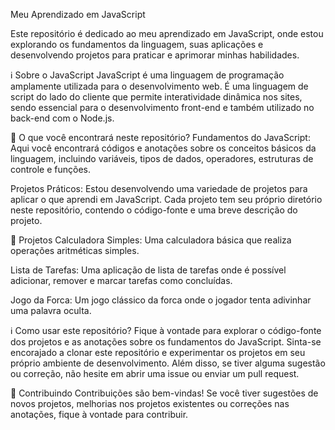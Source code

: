 Meu Aprendizado em JavaScript


Este repositório é dedicado ao meu aprendizado em JavaScript, onde estou explorando os fundamentos da linguagem, suas aplicações e desenvolvendo projetos para praticar e aprimorar minhas habilidades.

ℹ️ Sobre o JavaScript
JavaScript é uma linguagem de programação amplamente utilizada para o desenvolvimento web. É uma linguagem de script do lado do cliente que permite interatividade dinâmica nos sites, sendo essencial para o desenvolvimento front-end e também utilizado no back-end com o Node.js.

📂 O que você encontrará neste repositório?
Fundamentos do JavaScript: Aqui você encontrará códigos e anotações sobre os conceitos básicos da linguagem, incluindo variáveis, tipos de dados, operadores, estruturas de controle e funções.

Projetos Práticos: Estou desenvolvendo uma variedade de projetos para aplicar o que aprendi em JavaScript. Cada projeto tem seu próprio diretório neste repositório, contendo o código-fonte e uma breve descrição do projeto.

🚀 Projetos
Calculadora Simples: Uma calculadora básica que realiza operações aritméticas simples.

Lista de Tarefas: Uma aplicação de lista de tarefas onde é possível adicionar, remover e marcar tarefas como concluídas.

Jogo da Forca: Um jogo clássico da forca onde o jogador tenta adivinhar uma palavra oculta.

ℹ️ Como usar este repositório?
Fique à vontade para explorar o código-fonte dos projetos e as anotações sobre os fundamentos do JavaScript. Sinta-se encorajado a clonar este repositório e experimentar os projetos em seu próprio ambiente de desenvolvimento. Além disso, se tiver alguma sugestão ou correção, não hesite em abrir uma issue ou enviar um pull request.

🤝 Contribuindo
Contribuições são bem-vindas! Se você tiver sugestões de novos projetos, melhorias nos projetos existentes ou correções nas anotações, fique à vontade para contribuir.
